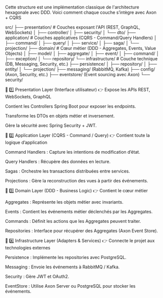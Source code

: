 Cette structure est une implémentation classique de l'architecture hexagonale avec DDD.
Voici comment chaque couche s’intègre avec Axon + CQRS

src/
├── presentation/ # Couches exposant l'API (REST, GraphQL, WebSockets)
│ ├── controller/
│ ├── security/
│ └── dto/
├── application/ # Couches applicatives (CQRS - Command/Query Handlers)
│ ├── command/
│ ├── query/
│ ├── service/
│ ├── saga/
│ └── projection/
├── domain/ # Cœur métier (DDD - Aggregates, Events, Value Objects)
│ ├── model/
│ ├── aggregate/
│ ├── event/
│ ├── command/
│ ├── exception/
│ └── repository/
└── infrastructure/ # Couche technique (DB, Messaging, Security, etc.)
├── persistence/
│ ├── repository/
│ ├── entity/
│ └── projection/
├── messaging/ (RabbitMQ, Kafka)
├── config/ (Axon, Security, etc.)
├── eventstore/ (Event sourcing avec Axon)
└── security/

🔹 1️⃣ Presentation Layer (Interface utilisateur)
👉 Expose les APIs REST, WebSockets, GraphQL

Contient les Controllers Spring Boot pour exposer les endpoints.

Transforme les DTOs en objets métier et inversement.

Gère la sécurité avec Spring Security + JWT.

🔹 2️⃣ Application Layer (CQRS - Command / Query)
👉 Contient toute la logique d’application

Command Handlers : Capture les intentions de modification d’état.

Query Handlers : Récupère des données en lecture.

Sagas : Orchestre les transactions distribuées entre services.

Projections : Gère la reconstruction des vues à partir des événements.

🔹 3️⃣ Domain Layer (DDD - Business Logic)
👉 Contient le cœur métier

Aggregates : Représente les objets métier avec invariants.

Events : Contient les événements métier déclenchés par les Aggregates.

Commands : Définit les actions que les Aggregates peuvent traiter.

Repositories : Interface pour récupérer des Aggregates (Axon Event Store).

🔹 4️⃣ Infrastructure Layer (Adapters & Services)
👉 Connecte le projet aux technologies externes

Persistence : Implémente les repositories avec PostgreSQL.

Messaging : Envoie les événements à RabbitMQ / Kafka.

Security : Gère JWT et OAuth2.

EventStore : Utilise Axon Server ou PostgreSQL pour stocker les événements.